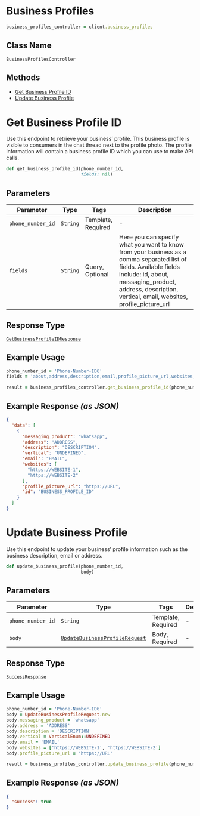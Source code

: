 # Business Profiles

```ruby
business_profiles_controller = client.business_profiles
```

## Class Name

`BusinessProfilesController`

## Methods

* [Get Business Profile ID](../../doc/controllers/business-profiles.md#get-business-profile-id)
* [Update Business Profile](../../doc/controllers/business-profiles.md#update-business-profile)


# Get Business Profile ID

Use this endpoint to retrieve your business’ profile. This business profile is visible to consumers in the chat thread next to the profile photo. The profile information will contain a business profile ID which you can use to make API calls.

```ruby
def get_business_profile_id(phone_number_id,
                            fields: nil)
```

## Parameters

| Parameter | Type | Tags | Description |
|  --- | --- | --- | --- |
| `phone_number_id` | `String` | Template, Required | - |
| `fields` | `String` | Query, Optional | Here you can specify what you want to know from your business as a comma separated list of fields. Available fields include: id, about, messaging_product, address, description, vertical, email, websites, profile_picture_url |

## Response Type

[`GetBusinessProfileIDResponse`](../../doc/models/get-business-profile-id-response.md)

## Example Usage

```ruby
phone_number_id = 'Phone-Number-ID6'
fields = 'about,address,description,email,profile_picture_url,websites,vertical'

result = business_profiles_controller.get_business_profile_id(phone_number_id, fields: fields)
```

## Example Response *(as JSON)*

```json
{
  "data": [
    {
      "messaging_product": "whatsapp",
      "address": "ADDRESS",
      "description": "DESCRIPTION",
      "vertical": "UNDEFINED",
      "email": "EMAIL",
      "websites": [
        "https://WEBSITE-1",
        "https://WEBSITE-2"
      ],
      "profile_picture_url": "https://URL",
      "id": "BUSINESS_PROFILE_ID"
    }
  ]
}
```


# Update Business Profile

Use this endpoint to update your business’ profile information such as the business description, email or address.

```ruby
def update_business_profile(phone_number_id,
                            body)
```

## Parameters

| Parameter | Type | Tags | Description |
|  --- | --- | --- | --- |
| `phone_number_id` | `String` | Template, Required | - |
| `body` | [`UpdateBusinessProfileRequest`](../../doc/models/update-business-profile-request.md) | Body, Required | - |

## Response Type

[`SuccessResponse`](../../doc/models/success-response.md)

## Example Usage

```ruby
phone_number_id = 'Phone-Number-ID6'
body = UpdateBusinessProfileRequest.new
body.messaging_product = 'whatsapp'
body.address = 'ADDRESS'
body.description = 'DESCRIPTION'
body.vertical = VerticalEnum::UNDEFINED
body.email = 'EMAIL'
body.websites = ['https://WEBSITE-1', 'https://WEBSITE-2']
body.profile_picture_url = 'https://URL'

result = business_profiles_controller.update_business_profile(phone_number_id, body)
```

## Example Response *(as JSON)*

```json
{
  "success": true
}
```

